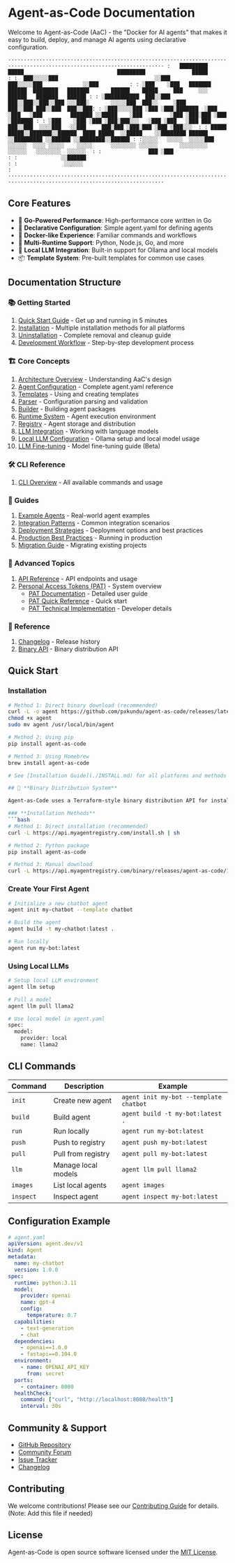 # Agent-as-Code Documentation

Welcome to Agent-as-Code (AaC) - the "Docker for AI agents" that makes it easy to build, deploy, and manage AI agents using declarative configuration.

`
························································································································
:   █████████                                 █████                              █████████               █████         :
:  ███░░░░░███                               ░░███                              ███░░░░░███             ░░███          :
: ░███    ░███   ███████  ██████  ████████   ███████       ██████    █████     ███     ░░░   ██████   ███████   ██████ :
: ░███████████  ███░░███ ███░░███░░███░░███ ░░░███░       ░░░░░███  ███░░     ░███          ███░░███ ███░░███  ███░░███:
: ░███░░░░░███ ░███ ░███░███████  ░███ ░███   ░███         ███████ ░░█████    ░███         ░███ ░███░███ ░███ ░███████ :
: ░███    ░███ ░███ ░███░███░░░   ░███ ░███   ░███ ███    ███░░███  ░░░░███   ░░███     ███░███ ░███░███ ░███ ░███░░░  :
: █████   █████░░███████░░██████  ████ █████  ░░█████    ░░████████ ██████     ░░█████████ ░░██████ ░░████████░░██████ :
:░░░░░   ░░░░░  ░░░░░███ ░░░░░░  ░░░░ ░░░░░    ░░░░░      ░░░░░░░░ ░░░░░░       ░░░░░░░░░   ░░░░░░   ░░░░░░░░  ░░░░░░  :
:               ███ ░███                                                                                               :
:              ░░██████                                                                                                :
:               ░░░░░░                                                                                                 :
························································································································
`

## Core Features

- 🚀 **Go-Powered Performance**: High-performance core written in Go
- 📝 **Declarative Configuration**: Simple agent.yaml for defining agents
- 🐳 **Docker-like Experience**: Familiar commands and workflows
- 🔌 **Multi-Runtime Support**: Python, Node.js, Go, and more
- 🤖 **Local LLM Integration**: Built-in support for Ollama and local models
- 📦 **Template System**: Pre-built templates for common use cases

## Documentation Structure

### 📚 Getting Started
1. [Quick Start Guide](./quickstart.md) - Get up and running in 5 minutes
2. [Installation](./INSTALL.md) - Multiple installation methods for all platforms
3. [Uninstallation](./UNINSTALL.md) - Complete removal and cleanup guide
4. [Development Workflow](./development-workflow.md) - Step-by-step development process

### 🏗️ Core Concepts
1. [Architecture Overview](./architecture.md) - Understanding AaC's design
2. [Agent Configuration](./agent-configuration.md) - Complete agent.yaml reference
3. [Templates](./templates.md) - Using and creating templates
4. [Parser](./parser.md) - Configuration parsing and validation
5. [Builder](./builder.md) - Building agent packages
6. [Runtime System](./runtime.md) - Agent execution environment
7. [Registry](./registry.md) - Agent storage and distribution
8. [LLM Integration](./llm.md) - Working with language models
9. [Local LLM Configuration](./local-llm.md) - Ollama setup and local model usage
10. [LLM Fine-tuning](./llm-finetune.md) - Model fine-tuning guide (Beta)

### 🛠️ CLI Reference
1. [CLI Overview](./cli-overview.md) - All available commands and usage

### 📖 Guides
1. [Example Agents](./example-agents.md) - Real-world agent examples
2. [Integration Patterns](./integration-patterns.md) - Common integration scenarios
3. [Deployment Strategies](./DEPLOYMENT_STRATEGIES.md) - Deployment options and best practices
4. [Production Best Practices](./production-best-practices.md) - Running in production
5. [Migration Guide](./migration.md) - Migrating existing projects

### 🔧 Advanced Topics
1. [API Reference](./api-reference.md) - API endpoints and usage
2. [Personal Access Tokens (PAT)](./PAT_SYSTEM_OVERVIEW.md) - System overview
   - [PAT Documentation](./PAT_DOCUMENTATION.md) - Detailed user guide
   - [PAT Quick Reference](./PAT_QUICK_REFERENCE.md) - Quick start
   - [PAT Technical Implementation](./PAT_TECHNICAL_IMPLEMENTATION.md) - Developer details

### 📄 Reference
1. [Changelog](./CHANGELOG.md) - Release history
2. [Binary API](./AGENT_AS_CODE_BINARY_API.md) - Binary distribution API

## Quick Start

### Installation

```bash
# Method 1: Direct binary download (recommended)
curl -L -o agent https://github.com/pxkundu/agent-as-code/releases/latest/download/agent-darwin-arm64
chmod +x agent
sudo mv agent /usr/local/bin/agent

# Method 2: Using pip
pip install agent-as-code

# Method 3: Using Homebrew
brew install agent-as-code

# See [Installation Guide](./INSTALL.md) for all platforms and methods

## 🚀 **Binary Distribution System**

Agent-as-Code uses a Terraform-style binary distribution API for installing the CLI itself:

### **Installation Methods**
```bash
# Method 1: Direct installation (recommended)
curl -L https://api.myagentregistry.com/install.sh | sh

# Method 2: Python package 
pip install agent-as-code

# Method 3: Manual download
curl -L https://api.myagentregistry.com/binary/releases/agent-as-code/1/2/agent_as_code_1.2.3_linux_amd64.zip
```

### Create Your First Agent

```bash
# Initialize a new chatbot agent
agent init my-chatbot --template chatbot

# Build the agent
agent build -t my-chatbot:latest .

# Run locally
agent run my-bot:latest
```

### Using Local LLMs

```bash
# Setup local LLM environment
agent llm setup

# Pull a model
agent llm pull llama2

# Use local model in agent.yaml
spec:
  model:
    provider: local
    name: llama2
```

## CLI Commands

| Command | Description | Example |
|---------|-------------|---------|
| `init` | Create new agent | `agent init my-bot --template chatbot` |
| `build` | Build agent | `agent build -t my-bot:latest .` |
| `run` | Run locally | `agent run my-bot:latest` |
| `push` | Push to registry | `agent push my-bot:latest` |
| `pull` | Pull from registry | `agent pull my-bot:latest` |
| `llm` | Manage local models | `agent llm pull llama2` |
| `images` | List local agents | `agent images` |
| `inspect` | Inspect agent | `agent inspect my-bot:latest` |

## Configuration Example

```yaml
# agent.yaml
apiVersion: agent.dev/v1
kind: Agent
metadata:
  name: my-chatbot
  version: 1.0.0
spec:
  runtime: python:3.11
  model:
    provider: openai
    name: gpt-4
    config:
      temperature: 0.7
  capabilities:
    - text-generation
    - chat
  dependencies:
    - openai==1.0.0
    - fastapi==0.104.0
  environment:
    - name: OPENAI_API_KEY
      from: secret
  ports:
    - container: 8080
  healthCheck:
    command: ["curl", "http://localhost:8080/health"]
    interval: 30s
```

## Community & Support

- [GitHub Repository](https://github.com/pxkundu/agent-as-code)
- [Community Forum](https://github.com/pxkundu/agent-as-code/discussions)
- [Issue Tracker](https://github.com/pxkundu/agent-as-code/issues)
- [Changelog](./CHANGELOG.md)

## Contributing

We welcome contributions! Please see our [Contributing Guide](./contributing.md) for details. (Note: Add this file if needed)

## License

Agent-as-Code is open source software licensed under the [MIT License](../LICENSE).